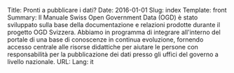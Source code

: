 Title: Pronti a pubblicare i dati?
Date: 2016-01-01
Slug: index
Template: front
Summary: Il Manuale Swiss Open Government Data (OGD) è stato sviluppato sulla base della documentazione e relazioni prodotte durante il progetto OGD Svizzera. Abbiamo in programma di integrare all'interno del portale di una base di conoscenze in continua evoluzione, fornendo accesso centrale alle risorse didattiche per aiutare le persone con responsabilità per la pubblicazione dei dati presso gli uffici del governo a livello nazionale.
URL:
Lang: it
